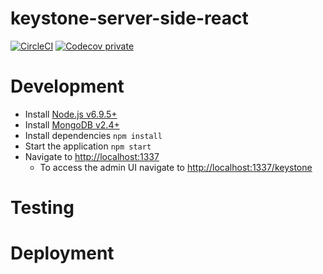 # keystone-server-side-react

[![CircleCI](https://circleci.com/gh/kieranroneill/keystone-server-side-react/tree/master.svg?style=shield&circle-token=aeaee34d69c54a1eb5d30ad5ccc9903e448bcbef)](https://circleci.com/gh/kieranroneill/keystone-server-side-react/tree/master)  [![Codecov private](https://img.shields.io/codecov/c/token/YwRjUTJRVb/github/kieranroneill/keystone-server-side-react/master.svg?style=flat-square)](https://codecov.io/gh/kieranroneill/keystone-server-side-react)

# Development

* Install [Node.js v6.9.5+](https://nodejs.org/en/)
* Install [MongoDB v2.4+](http://www.mongodb.org/downloads)
* Install dependencies `npm install`
* Start the application `npm start`
* Navigate to [http://localhost:1337](http://localhost:1337)
    * To access the admin UI navigate to [http://localhost:1337/keystone](http://localhost:1337/keystone)

# Testing

# Deployment
